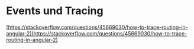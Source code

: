 # Events und Tracing

[https://stackoverflow.com/questions/45669030/how-to-trace-routing-in-angular-2](https://stackoverflow.com/questions/45669030/how-to-trace-routing-in-angular-2)

